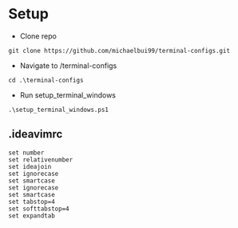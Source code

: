 # Setup

-   Clone repo

```console
git clone https://github.com/michaelbui99/terminal-configs.git
```

-   Navigate to /terminal-configs

```console
cd .\terminal-configs
```

-   Run setup_terminal_windows

```console
.\setup_terminal_windows.ps1
```

## .ideavimrc

```vim
set number
set relativenumber
set ideajoin
set ignorecase
set smartcase
set ignorecase
set smartcase
set tabstop=4
set softtabstop=4
set expandtab
```

